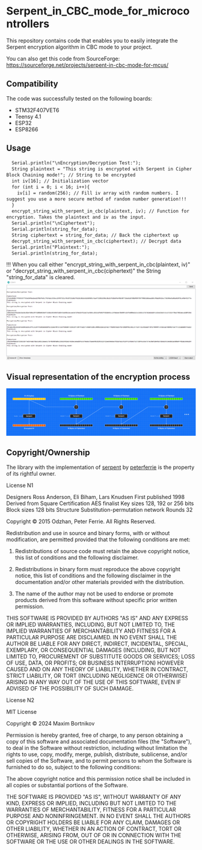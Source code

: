 # Serpent_in_CBC_mode_for_microcontrollers

This repository contains code that enables you to easily integrate the Serpent encryption algorithm in CBC mode to your project.

You can also get this code from SourceForge: https://sourceforge.net/projects/serpent-in-cbc-mode-for-mcus/


## Compatibility

The code was successfully tested on the following boards:
- STM32F407VET6
- Teensy 4.1
- ESP32
- ESP8266


## Usage


```
  Serial.println("\nEncryption/Decryption Test:");
  String plaintext = "This string is encrypted with Serpent in Cipher Block Chaining mode!"; // String to be encrypted
  int iv[16]; // Initialization vector
  for (int i = 0; i < 16; i++){
    iv[i] = random(256); // Fill iv array with random numbers. I suggest you use a more secure method of random number generation!!!
  }
  encrypt_string_with_serpent_in_cbc(plaintext, iv); // Function for encryption. Takes the plaintext and iv as the input.
  Serial.println("\nCiphertext");
  Serial.println(string_for_data);
  String ciphertext = string_for_data; // Back the ciphertext up
  decrypt_string_with_serpent_in_cbc(ciphertext); // Decrypt data
  Serial.println("Plaintext:");
  Serial.println(string_for_data);
```

!!! When you call either "encrypt_string_with_serpent_in_cbc(plaintext, iv)" or "decrypt_string_with_serpent_in_cbc(ciphertext)" the String "string_for_data" is cleared.
![image text](https://github.com/Northstrix/Serpent_in_CBC_mode_for_microcontrollers/blob/master/Pictures/Encryption%20and%20Decryption%20test.png)

## Visual representation of the encryption process
![image text](https://github.com/Northstrix/Serpent_in_CBC_mode_for_microcontrollers/blob/master/Pictures/Serpent%20in%20CBC.png)

## Copyright/Ownership

The library with the implementation of [serpent](https://github.com/peterferrie/serpent) by [peterferrie](https://github.com/peterferrie) is the property of its rightful owner.

License N1

Designers         Ross Anderson, Eli Biham, Lars Knudsen
First published   1998
Derived from      Square
Certification     AES finalist
Key sizes         128, 192 or 256 bits
Block sizes       128 bits
Structure         Substitution-permutation network
Rounds            32


  Copyright © 2015 Odzhan, Peter Ferrie. All Rights Reserved.

  Redistribution and use in source and binary forms, with or without
  modification, are permitted provided that the following conditions are
  met:

  1. Redistributions of source code must retain the above copyright
  notice, this list of conditions and the following disclaimer.

  2. Redistributions in binary form must reproduce the above copyright
  notice, this list of conditions and the following disclaimer in the
  documentation and/or other materials provided with the distribution.

  3. The name of the author may not be used to endorse or promote products
  derived from this software without specific prior written permission.

  THIS SOFTWARE IS PROVIDED BY AUTHORS "AS IS" AND ANY EXPRESS OR
  IMPLIED WARRANTIES, INCLUDING, BUT NOT LIMITED TO, THE IMPLIED
  WARRANTIES OF MERCHANTABILITY AND FITNESS FOR A PARTICULAR PURPOSE ARE
  DISCLAIMED. IN NO EVENT SHALL THE AUTHOR BE LIABLE FOR ANY DIRECT,
  INDIRECT, INCIDENTAL, SPECIAL, EXEMPLARY, OR CONSEQUENTIAL DAMAGES
  (INCLUDING, BUT NOT LIMITED TO, PROCUREMENT OF SUBSTITUTE GOODS OR
  SERVICES; LOSS OF USE, DATA, OR PROFITS; OR BUSINESS INTERRUPTION)
  HOWEVER CAUSED AND ON ANY THEORY OF LIABILITY, WHETHER IN CONTRACT,
  STRICT LIABILITY, OR TORT (INCLUDING NEGLIGENCE OR OTHERWISE) ARISING IN
  ANY WAY OUT OF THE USE OF THIS SOFTWARE, EVEN IF ADVISED OF THE
  POSSIBILITY OF SUCH DAMAGE.

License N2

MIT License

Copyright © 2024 Maxim Bortnikov

Permission is hereby granted, free of charge, to any person obtaining a copy
of this software and associated documentation files (the "Software"), to deal
in the Software without restriction, including without limitation the rights
to use, copy, modify, merge, publish, distribute, sublicense, and/or sell
copies of the Software, and to permit persons to whom the Software is
furnished to do so, subject to the following conditions:

The above copyright notice and this permission notice shall be included in all
copies or substantial portions of the Software.

THE SOFTWARE IS PROVIDED "AS IS", WITHOUT WARRANTY OF ANY KIND, EXPRESS OR
IMPLIED, INCLUDING BUT NOT LIMITED TO THE WARRANTIES OF MERCHANTABILITY,
FITNESS FOR A PARTICULAR PURPOSE AND NONINFRINGEMENT. IN NO EVENT SHALL THE
AUTHORS OR COPYRIGHT HOLDERS BE LIABLE FOR ANY CLAIM, DAMAGES OR OTHER
LIABILITY, WHETHER IN AN ACTION OF CONTRACT, TORT OR OTHERWISE, ARISING FROM,
OUT OF OR IN CONNECTION WITH THE SOFTWARE OR THE USE OR OTHER DEALINGS IN THE
SOFTWARE.
